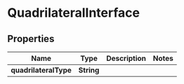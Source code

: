 

# QuadrilateralInterface


## Properties

Name | Type | Description | Notes
------------ | ------------- | ------------- | -------------
**quadrilateralType** | **String** |  | 



